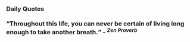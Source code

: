 ### Daily Quotes <br> <br> <q>Throughout this life, you can never be certain of living long enough to take another breath.</q> - <sup><em>Zen Proverb</em></sup>